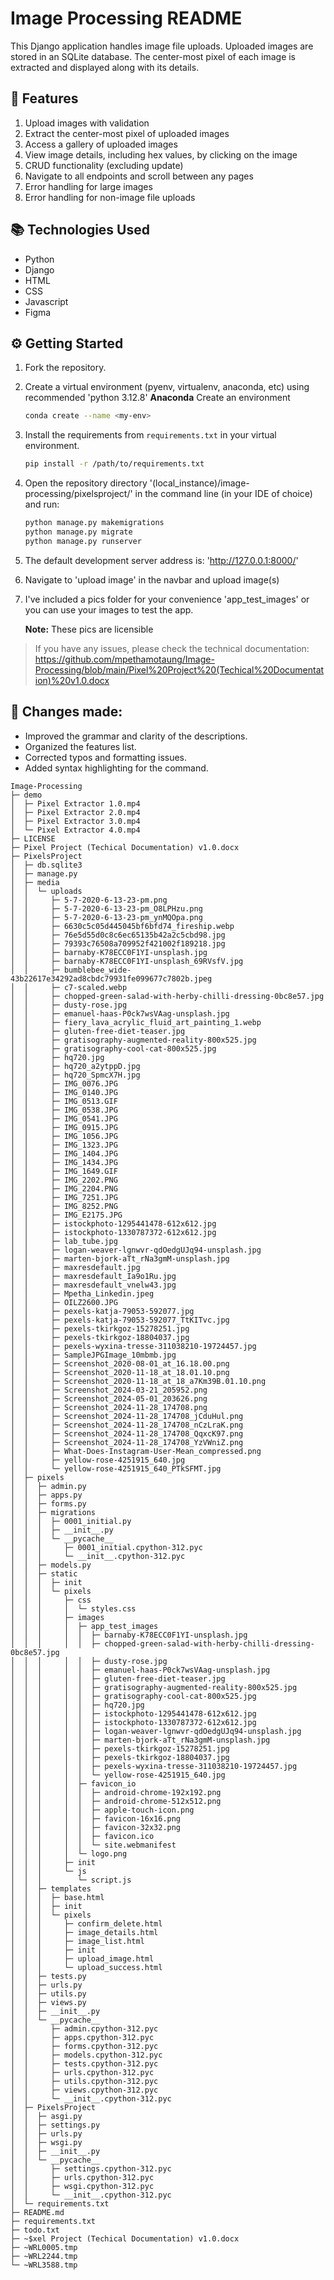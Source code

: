 # Image Processing README

This Django application handles image file uploads. Uploaded images are stored in an SQLite database. The center-most pixel of each image is extracted and displayed along with its details.

## 🔬 Features
1. Upload images with validation
2. Extract the center-most pixel of uploaded images
3. Access a gallery of uploaded images
4. View image details, including hex values, by clicking on the image
5. CRUD functionality (excluding update)
6. Navigate to all endpoints and scroll between any pages
7. Error handling for large images
8. Error handling for non-image file uploads

## 📚 Technologies Used
* Python
* Django
* HTML
* CSS
* Javascript
* Figma

## ⚙ Getting Started
1. Fork the repository.
2. Create a virtual environment (pyenv, virtualenv, anaconda, etc) using recommended 'python 3.12.8'
  **Anaconda**
   Create an environment
     ```sh
     conda create --name <my-env>

3. Install the requirements from `requirements.txt` in your virtual environment.
   
   ```sh
   pip install -r /path/to/requirements.txt
4. Open the repository directory '(local_instance)/image-processing/pixelsproject/' in the command line (in your IDE of choice) and run:
   ```sh
   python manage.py makemigrations
   python manage.py migrate
   python manage.py runserver
5. The default development server address is:  'http://127.0.0.1:8000/'
6. Navigate to 'upload image' in the navbar and upload image(s)
7. I've included a pics folder for your convenience 'app_test_images' or you can use your images to test the app.
   
   **Note:** These pics are licensible 
   
> If you have any issues, please check the technical documentation: https://github.com/mpethamotaung/Image-Processing/blob/main/Pixel%20Project%20(Techical%20Documentation)%20v1.0.docx

## 🔎 Changes made:
- Improved the grammar and clarity of the descriptions.
- Organized the features list.
- Corrected typos and formatting issues.
- Added syntax highlighting for the command.

```
Image-Processing
├─ demo
│  ├─ Pixel Extractor 1.0.mp4
│  ├─ Pixel Extractor 2.0.mp4
│  ├─ Pixel Extractor 3.0.mp4
│  └─ Pixel Extractor 4.0.mp4
├─ LICENSE
├─ Pixel Project (Techical Documentation) v1.0.docx
├─ PixelsProject
│  ├─ db.sqlite3
│  ├─ manage.py
│  ├─ media
│  │  └─ uploads
│  │     ├─ 5-7-2020-6-13-23-pm.png
│  │     ├─ 5-7-2020-6-13-23-pm_O8LPHzu.png
│  │     ├─ 5-7-2020-6-13-23-pm_ynMQOpa.png
│  │     ├─ 6630c5c05d445045bf6bfd74_fireship.webp
│  │     ├─ 76e5d55d0c8c6ec65135b42a2c5cbd98.jpg
│  │     ├─ 79393c76508a709952f421002f189218.jpg
│  │     ├─ barnaby-K78ECC0F1YI-unsplash.jpg
│  │     ├─ barnaby-K78ECC0F1YI-unsplash_69RVsfV.jpg
│  │     ├─ bumblebee_wide-43b22617e34292ad8cbdc79931fe099677c7802b.jpeg
│  │     ├─ c7-scaled.webp
│  │     ├─ chopped-green-salad-with-herby-chilli-dressing-0bc8e57.jpg
│  │     ├─ dusty-rose.jpg
│  │     ├─ emanuel-haas-P0ck7wsVAag-unsplash.jpg
│  │     ├─ fiery_lava_acrylic_fluid_art_painting_1.webp
│  │     ├─ gluten-free-diet-teaser.jpg
│  │     ├─ gratisography-augmented-reality-800x525.jpg
│  │     ├─ gratisography-cool-cat-800x525.jpg
│  │     ├─ hq720.jpg
│  │     ├─ hq720_a2ytppD.jpg
│  │     ├─ hq720_SpmcX7H.jpg
│  │     ├─ IMG_0076.JPG
│  │     ├─ IMG_0140.JPG
│  │     ├─ IMG_0513.GIF
│  │     ├─ IMG_0538.JPG
│  │     ├─ IMG_0541.JPG
│  │     ├─ IMG_0915.JPG
│  │     ├─ IMG_1056.JPG
│  │     ├─ IMG_1323.JPG
│  │     ├─ IMG_1404.JPG
│  │     ├─ IMG_1434.JPG
│  │     ├─ IMG_1649.GIF
│  │     ├─ IMG_2202.PNG
│  │     ├─ IMG_2204.PNG
│  │     ├─ IMG_7251.JPG
│  │     ├─ IMG_8252.PNG
│  │     ├─ IMG_E2175.JPG
│  │     ├─ istockphoto-1295441478-612x612.jpg
│  │     ├─ istockphoto-1330787372-612x612.jpg
│  │     ├─ lab_tube.jpg
│  │     ├─ logan-weaver-lgnwvr-qdOedgUJq94-unsplash.jpg
│  │     ├─ marten-bjork-aTt_rNa3gmM-unsplash.jpg
│  │     ├─ maxresdefault.jpg
│  │     ├─ maxresdefault_Ia9o1Ru.jpg
│  │     ├─ maxresdefault_vnelw43.jpg
│  │     ├─ Mpetha_Linkedin.jpeg
│  │     ├─ OILZ2600.JPG
│  │     ├─ pexels-katja-79053-592077.jpg
│  │     ├─ pexels-katja-79053-592077_TtKITvc.jpg
│  │     ├─ pexels-tkirkgoz-15278251.jpg
│  │     ├─ pexels-tkirkgoz-18804037.jpg
│  │     ├─ pexels-wyxina-tresse-311038210-19724457.jpg
│  │     ├─ SampleJPGImage_10mbmb.jpg
│  │     ├─ Screenshot_2020-08-01_at_16.18.00.png
│  │     ├─ Screenshot_2020-11-18_at_18.01.10.png
│  │     ├─ Screenshot_2020-11-18_at_18_a7Km39B.01.10.png
│  │     ├─ Screenshot_2024-03-21_205952.png
│  │     ├─ Screenshot_2024-05-01_203626.png
│  │     ├─ Screenshot_2024-11-28_174708.png
│  │     ├─ Screenshot_2024-11-28_174708_jCduHul.png
│  │     ├─ Screenshot_2024-11-28_174708_nCzLraK.png
│  │     ├─ Screenshot_2024-11-28_174708_QqxcK97.png
│  │     ├─ Screenshot_2024-11-28_174708_YzVWniZ.png
│  │     ├─ What-Does-Instagram-User-Mean_compressed.png
│  │     ├─ yellow-rose-4251915_640.jpg
│  │     └─ yellow-rose-4251915_640_PTkSFMT.jpg
│  ├─ pixels
│  │  ├─ admin.py
│  │  ├─ apps.py
│  │  ├─ forms.py
│  │  ├─ migrations
│  │  │  ├─ 0001_initial.py
│  │  │  ├─ __init__.py
│  │  │  └─ __pycache__
│  │  │     ├─ 0001_initial.cpython-312.pyc
│  │  │     └─ __init__.cpython-312.pyc
│  │  ├─ models.py
│  │  ├─ static
│  │  │  ├─ init
│  │  │  └─ pixels
│  │  │     ├─ css
│  │  │     │  └─ styles.css
│  │  │     ├─ images
│  │  │     │  ├─ app_test_images
│  │  │     │  │  ├─ barnaby-K78ECC0F1YI-unsplash.jpg
│  │  │     │  │  ├─ chopped-green-salad-with-herby-chilli-dressing-0bc8e57.jpg
│  │  │     │  │  ├─ dusty-rose.jpg
│  │  │     │  │  ├─ emanuel-haas-P0ck7wsVAag-unsplash.jpg
│  │  │     │  │  ├─ gluten-free-diet-teaser.jpg
│  │  │     │  │  ├─ gratisography-augmented-reality-800x525.jpg
│  │  │     │  │  ├─ gratisography-cool-cat-800x525.jpg
│  │  │     │  │  ├─ hq720.jpg
│  │  │     │  │  ├─ istockphoto-1295441478-612x612.jpg
│  │  │     │  │  ├─ istockphoto-1330787372-612x612.jpg
│  │  │     │  │  ├─ logan-weaver-lgnwvr-qdOedgUJq94-unsplash.jpg
│  │  │     │  │  ├─ marten-bjork-aTt_rNa3gmM-unsplash.jpg
│  │  │     │  │  ├─ pexels-tkirkgoz-15278251.jpg
│  │  │     │  │  ├─ pexels-tkirkgoz-18804037.jpg
│  │  │     │  │  ├─ pexels-wyxina-tresse-311038210-19724457.jpg
│  │  │     │  │  └─ yellow-rose-4251915_640.jpg
│  │  │     │  ├─ favicon_io
│  │  │     │  │  ├─ android-chrome-192x192.png
│  │  │     │  │  ├─ android-chrome-512x512.png
│  │  │     │  │  ├─ apple-touch-icon.png
│  │  │     │  │  ├─ favicon-16x16.png
│  │  │     │  │  ├─ favicon-32x32.png
│  │  │     │  │  ├─ favicon.ico
│  │  │     │  │  └─ site.webmanifest
│  │  │     │  └─ logo.png
│  │  │     ├─ init
│  │  │     └─ js
│  │  │        └─ script.js
│  │  ├─ templates
│  │  │  ├─ base.html
│  │  │  ├─ init
│  │  │  └─ pixels
│  │  │     ├─ confirm_delete.html
│  │  │     ├─ image_details.html
│  │  │     ├─ image_list.html
│  │  │     ├─ init
│  │  │     ├─ upload_image.html
│  │  │     └─ upload_success.html
│  │  ├─ tests.py
│  │  ├─ urls.py
│  │  ├─ utils.py
│  │  ├─ views.py
│  │  ├─ __init__.py
│  │  └─ __pycache__
│  │     ├─ admin.cpython-312.pyc
│  │     ├─ apps.cpython-312.pyc
│  │     ├─ forms.cpython-312.pyc
│  │     ├─ models.cpython-312.pyc
│  │     ├─ tests.cpython-312.pyc
│  │     ├─ urls.cpython-312.pyc
│  │     ├─ utils.cpython-312.pyc
│  │     ├─ views.cpython-312.pyc
│  │     └─ __init__.cpython-312.pyc
│  ├─ PixelsProject
│  │  ├─ asgi.py
│  │  ├─ settings.py
│  │  ├─ urls.py
│  │  ├─ wsgi.py
│  │  ├─ __init__.py
│  │  └─ __pycache__
│  │     ├─ settings.cpython-312.pyc
│  │     ├─ urls.cpython-312.pyc
│  │     ├─ wsgi.cpython-312.pyc
│  │     └─ __init__.cpython-312.pyc
│  └─ requirements.txt
├─ README.md
├─ requirements.txt
├─ todo.txt
├─ ~$xel Project (Techical Documentation) v1.0.docx
├─ ~WRL0005.tmp
├─ ~WRL2244.tmp
└─ ~WRL3588.tmp

```
